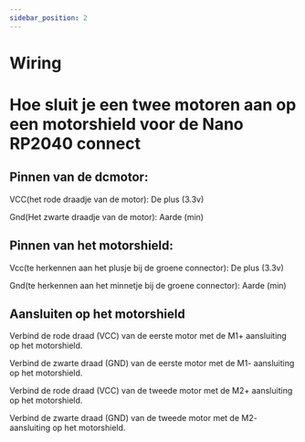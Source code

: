 ```yaml
---
sidebar_position: 2
---
```


# Wiring

# Hoe sluit je een twee motoren aan op een motorshield voor de Nano RP2040 connect

## Pinnen van de dcmotor:

VCC(het rode draadje van de motor): De plus (3.3v)

Gnd(Het zwarte draadje van de motor): Aarde (min)

## Pinnen van het motorshield:

Vcc(te herkennen aan het plusje bij de groene connector): De plus (3.3v)

Gnd(te herkennen aan het minnetje bij de groene connector): Aarde (min)

## Aansluiten op het motorshield

Verbind de rode draad (VCC) van de eerste motor met de M1+ aansluiting op het motorshield.

Verbind de zwarte draad (GND) van de eerste motor met de M1- aansluiting op het motorshield.

Verbind de rode draad (VCC) van de tweede motor met de M2+ aansluiting op het motorshield.

Verbind de zwarte draad (GND) van de tweede motor met de M2- aansluiting op het motorshield.

